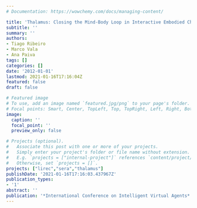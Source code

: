 ```yaml
---
# Documentation: https://wowchemy.com/docs/managing-content/

title: 'Thalamus: Closing the Mind-Body Loop in Interactive Embodied Characters'
subtitle: ''
summary: ''
authors:
- Tiago Ribeiro
- Marco Vala
- Ana Paiva
tags: []
categories: []
date: '2012-01-01'
lastmod: 2021-01-16T17:16:04Z
featured: false
draft: false

# Featured image
# To use, add an image named `featured.jpg/png` to your page's folder.
# Focal points: Smart, Center, TopLeft, Top, TopRight, Left, Right, BottomLeft, Bottom, BottomRight.
image:
  caption: ''
  focal_point: ''
  preview_only: false

# Projects (optional).
#   Associate this post with one or more of your projects.
#   Simply enter your project's folder or file name without extension.
#   E.g. `projects = ["internal-project"]` references `content/project/deep-learning/index.md`.
#   Otherwise, set `projects = []`.
projects: ["lirec","sera","thalamus"]
publishDate: '2021-01-16T17:16:03.437967Z'
publication_types:
- '1'
abstract: ''
publication: '*International Conference on Intelligent Virtual Agents*'
---
```

